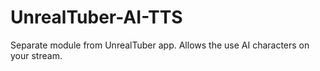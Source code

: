 # UnrealTuber-AI-TTS
Separate module from UnrealTuber app. Allows the use AI characters on your stream.
